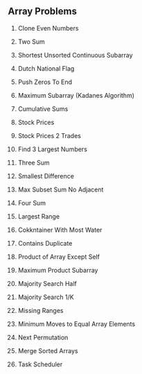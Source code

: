 ## Array Problems

1. Clone Even Numbers
2. Two Sum
3. Shortest Unsorted Continuous Subarray
4. Dutch National Flag
5. Push Zeros To End

6. Maximum Subarray (Kadanes Algorithm)
7. Cumulative Sums
8. Stock Prices
9. Stock Prices 2 Trades
10. Find 3 Largest Numbers

11. Three Sum
12. Smallest Difference
13. Max Subset Sum No Adjacent
14. Four Sum
15. Largest Range

16. Cokkntainer With Most Water
17. Contains Duplicate
18. Product of Array Except Self
19. Maximum Product Subarray
20. Majority Search Half

21. Majority Search 1/K
22. Missing Ranges
23. Minimum Moves to Equal Array Elements
24. Next Permutation
25. Merge Sorted Arrays
26. Task Scheduler